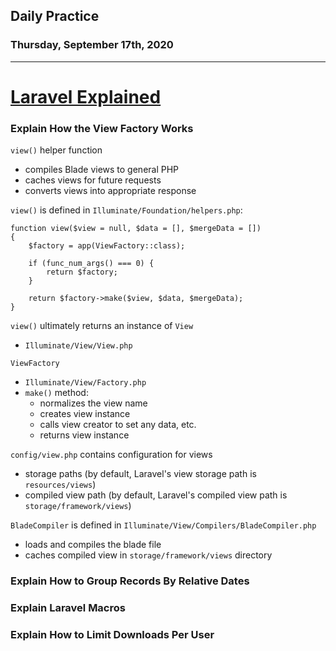 ## Daily Practice
### Thursday, September 17th, 2020
---


# [Laravel Explained](https://laracasts.com/series/laravel-explained)  


### Explain How the View Factory Works
`view()` helper function
- compiles Blade views to general PHP
- caches views for future requests
- converts views into appropriate response

`view()` is defined in `Illuminate/Foundation/helpers.php`:
```
function view($view = null, $data = [], $mergeData = [])
{
    $factory = app(ViewFactory::class);

    if (func_num_args() === 0) {
        return $factory;
    }

    return $factory->make($view, $data, $mergeData);
}
```

`view()` ultimately returns an instance of `View`
- `Illuminate/View/View.php`

`ViewFactory`
- `Illuminate/View/Factory.php`
- `make()` method:
   * normalizes the view name
   * creates view instance
   * calls view creator to set any data, etc.
   * returns view instance

`config/view.php` contains configuration for views
- storage paths (by default, Laravel's view storage path is `resources/views`)
- compiled view path (by default, Laravel's compiled view path is `storage/framework/views`)

`BladeCompiler` is defined in `Illuminate/View/Compilers/BladeCompiler.php`
- loads and compiles the blade file
- caches compiled view in `storage/framework/views` directory



### Explain How to Group Records By Relative Dates



### Explain Laravel Macros



### Explain How to Limit Downloads Per User
